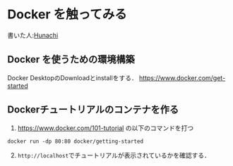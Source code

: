 # Docker を触ってみる
書いた人:[Hunachi](https://twitter.com/_hunachi)

## Docker を使うための環境構築
Docker DesktopのDownloadとinstallをする．
https://www.docker.com/get-started

## Dockerチュートリアルのコンテナを作る

1. https://www.docker.com/101-tutorial
の以下のコマンドを打つ

`docker run -dp 80:80 docker/getting-started`

2. `http://localhost`でチュートリアルが表示されているかを確認する．
